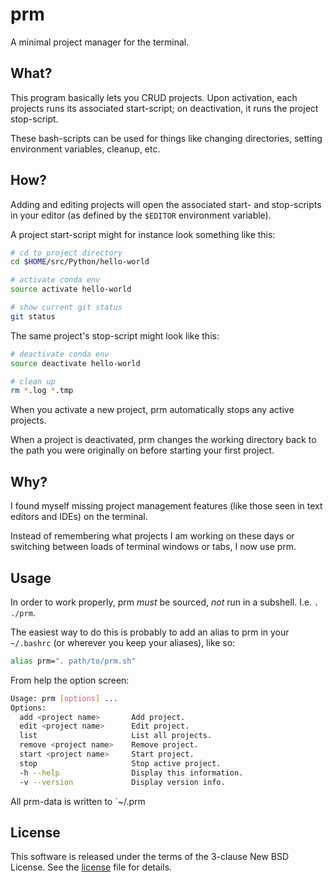 # prm
A minimal project manager for the terminal.

## What?
This program basically lets you CRUD projects. Upon activation, each projects runs its associated start-script; on deactivation, it runs the project stop-script.

These bash-scripts can be used for things like changing directories, setting environment variables, cleanup, etc.

## How?
Adding and editing projects will open the associated start- and stop-scripts in your editor (as defined by the `$EDITOR` environment variable).

A project start-script might for instance look something like this:

```bash
# cd to project directory
cd $HOME/src/Python/hello-world

# activate conda env
source activate hello-world

# show current git status
git status
```

The same project's stop-script might look like this:

```bash
# deactivate conda env
source deactivate hello-world

# clean up
rm *.log *.tmp
```

When you activate a new project, prm automatically stops any active projects.

When a project is deactivated, prm changes the working directory back to the path you were originally on before starting your first project.

## Why?
I found myself missing project management features (like those seen in text editors and IDEs) on the terminal.

Instead of remembering what projects I am working on these days or switching between loads of terminal windows or tabs, I now use prm.

## Usage
In order to work properly, prm *must* be sourced, *not* run in a subshell.
I.e. `. ./prm`.

The easiest way to do this is probably to add an alias to prm in your `~/.bashrc` (or wherever you keep your aliases), like so:

```bash
alias prm=". path/to/prm.sh"
```

From help the option screen:

```bash
Usage: prm [options] ...
Options:
  add <project name>       Add project.
  edit <project name>      Edit project.
  list                     List all projects.
  remove <project name>    Remove project.
  start <project name>     Start project.
  stop                     Stop active project.
  -h --help                Display this information.
  -v --version             Display version info.
```

All prm-data is written to `~/.prm

## License
This software is released under the terms of the 3-clause New BSD License. See the [license](LICENSE.txt) file for details.
